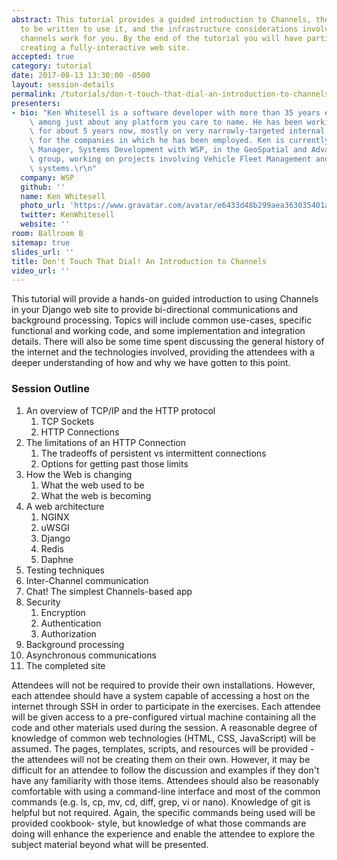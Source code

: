 ```yaml
---
abstract: This tutorial provides a guided introduction to Channels, the code needed
  to be written to use it, and the infrastructure considerations involved in making
  channels work for you. By the end of the tutorial you will have participated in
  creating a fully-interactive web site.
accepted: true
category: tutorial
date: 2017-08-13 13:30:00 -0500
layout: session-details
permalink: /tutorials/don-t-touch-that-dial-an-introduction-to-channels/
presenters:
- bio: "Ken Whitesell is a software developer with more than 35 years experience scattered\
    \ among just about any platform you care to name. He has been working with Django\
    \ for about 5 years now, mostly on very narrowly-targeted internal applications\
    \ for the companies in which he has been employed. Ken is currently an Assistant\
    \ Manager, Systems Development with WSP, in the GeoSpatial and Advanced Technology\
    \ group, working on projects involving Vehicle Fleet Management and Traffic Control\
    \ systems.\r\n"
  company: WSP
  github: ''
  name: Ken Whitesell
  photo_url: 'https://www.gravatar.com/avatar/e6433d48b299aea363035401ac48cf5a?s=400'
  twitter: KenWhitesell
  website: ''
room: Ballroom B
sitemap: true
slides_url: ''
title: Don't Touch That Dial! An Introduction to Channels
video_url: ''
---
```


This tutorial will provide a hands-on guided introduction to using Channels in your Django web site to provide bi-directional communications and background processing. Topics will include common use-cases, specific functional and working code, and some implementation and integration details. There will also be some time spent discussing the general history of the internet and the technologies involved, providing the attendees with a deeper understanding of how and why we have gotten to this point.

### Session Outline

1. An overview of TCP/IP and the HTTP protocol
    1. TCP Sockets
    1. HTTP Connections
1. The limitations of an HTTP Connection
    1. The tradeoffs of persistent vs intermittent connections
    1. Options for getting past those limits
1. How the Web is changing
    1. What the web used to be
    1. What the web is becoming
1. A web architecture
    1. NGINX
    1. uWSGI
    1. Django
    1. Redis
    1. Daphne
1. Testing techniques
1. Inter-Channel communication
1. Chat! The simplest Channels-based app
1. Security
    1. Encryption
    1. Authentication
    1. Authorization
1. Background processing
1. Asynchronous communications
1. The completed site

Attendees will not be required to provide their own installations. However, each attendee should have a system capable of accessing a host on the internet through SSH in order to participate in the exercises. Each attendee will be given access to a pre-configured virtual machine containing all the code and other materials used during the session.
A reasonable degree of knowledge of common web technologies (HTML, CSS, JavaScript) will be assumed. The pages, templates, scripts, and resources will be provided - the attendees will not be creating them on their own. However, it may be difficult for an attendee to follow the discussion and examples if they don't have any familiarity with those items.
Attendees should also be reasonably comfortable with using a command-line interface and most of the common commands (e.g. ls, cp, mv, cd, diff, grep, vi or nano). Knowledge of git is helpful but not required. Again, the specific commands being used will be provided cookbook- style, but knowledge of what those commands are doing will enhance the experience and enable the attendee to explore the subject material beyond what will be presented.
